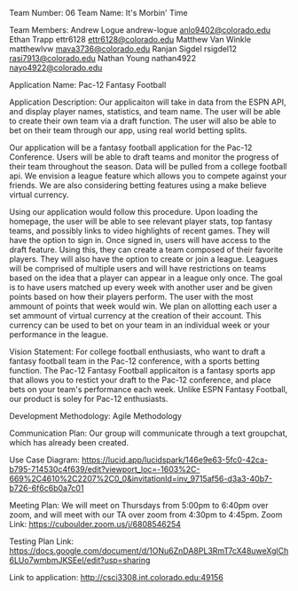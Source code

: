 Team Number: 06
Team Name: It's Morbin' Time

Team Members:
Andrew Logue		andrew-logue	anlo9402@colorado.edu
Ethan Trapp			ettr6128		ettr6128@colorado.edu
Matthew Van Winkle	matthewlvw		mava3736@colorado.edu
Ranjan Sigdel		rsigdel12		rasi7913@colorado.edu
Nathan Young		nathan4922		nayo4922@colorado.edu


Application Name: Pac-12 Fantasy Football

Application Description: Our applicaiton will take in data from the ESPN API, and display player names, statistics, and team name. The user will be able to create their own team via a draft function. The user will also be able to bet on their team through our app, using real world betting splits.

Our application will be a fantasy football application for the Pac-12 Conference. Users will be able to draft teams and monitor the progress of their team throughout the season. Data will be pulled from a college football api. We envision a league feature which allows you to compete against your friends. We are also considering betting features using a make believe virtual currency. 

Using our application would follow this procedure. Upon loading the homepage, the user will be able to see relevant player stats, top fantasy teams, and possibly links to video highlights of recent games. They will have the option to sign in. Once signed in, users will have access to the draft feature. Using this, they can create a team composed of their favorite players. They will also have the option to create or join a league. Leagues will be comprised of multiple users and will have restrictions on teams based on the idea that a player can appear in a league only once. The goal is to have users matched up every week with another user and be given points based on how their players perform. The user with the most ammount of points that week would win. We plan on allotting each user a set ammount of virtual currency at the creation of their account. This currency can be used to bet on your team in an individual week or your performance in the league.  

Vision Statement: For college football enthusiasts, who want to draft a fantasy football team in the Pac-12 conference, with a sports betting function. The Pac-12 Fantasy Football applicaiton is a fantasy sports app that allows you to restict your draft to the Pac-12 conference, and place bets on your team's performance each week. Unlike ESPN Fantasy Football, our product is soley for Pac-12 enthusiasts. 

Development Methodology: Agile Methodology

Communication Plan: Our group will communicate through a text groupchat, which has already been created.

Use Case Diagram: https://lucid.app/lucidspark/146e9e63-5fc0-42ca-b795-714530c4f639/edit?viewport_loc=-1603%2C-669%2C4610%2C2207%2C0_0&invitationId=inv_9715af56-d3a3-40b7-b726-6f6c6b0a7c01

Meeting Plan: We will meet on Thursdays from 5:00pm to 6:40pm over zoom, and will meet with our TA over zoom from 4:30pm to 4:45pm.
Zoom Link: https://cuboulder.zoom.us/j/6808546254

Testing Plan Link: https://docs.google.com/document/d/1ONu6ZnDA8PL3RmT7cX48uweXglCh6LUo7wmbmJKSEeI/edit?usp=sharing

Link to application: http://csci3308.int.colorado.edu:49156
